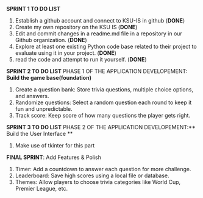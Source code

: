 **SPRINT 1 TO DO LIST**
1. Establish a github account and connect to KSU-IS in github (**DONE**)
2. Create my own repository on the KSU IS (**DONE**)
3. Edit and commit changes in a readme.md file in a repository in our Github organization. (**DONE**)
4. Explore at least one existing Python code base related to their project to evaluate using it in your project. (**DONE**)
5. read the code and attempt to run it yourself. (**DONE**)

**SPRINT 2 TO DO LIST**
PHASE 1 OF THE APPLICATION DEVELOPEMENT: **Build the game base(foundation)**
1) Create a question bank: Store trivia questions, multiple choice options, and answers.
2) Randomize questions: Select a random question each round to keep it fun and unpredictable.
3) Track score: Keep score of how many questions the player gets right.

**SPRINT 3 TO DO LIST**
PHASE 2 OF THE APPLICATION DEVELOPEMENT:** Build the User Interface **
1) Make use of tkinter for this part

**FINAL SPRINT**: Add Features & Polish
1) Timer: Add a countdown to answer each question for more challenge.
2) Leaderboard: Save high scores using a local file or database.
3) Themes: Allow players to choose trivia categories like World Cup, Premier League, etc.

